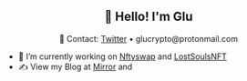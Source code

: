 <h2 align="center">👋 Hello! I'm Glu</h2>
<p align="center">
  📱 Contact: <a href="https://twitter.com/0xglu">Twitter</a> •
  <a>glucrypto@protonmail.com</a>
  
</p>

- 🔭 I’m currently working on [Nftyswap](https://github.com/Ecto-Finance) and [LostSoulsNFT](https://twitter.com/lostsoulsnft)
- ✍️ View my Blog at [Mirror](https://mirror.xyz/0xglu.eth) and [](https://blog.nftyswap.org)


<!--START_SECTION:waka-->
<!--END_SECTION:waka-->
